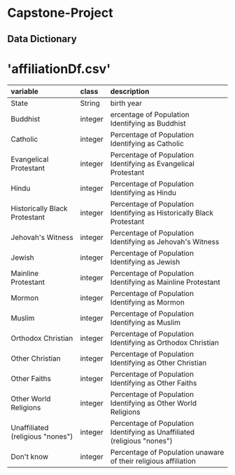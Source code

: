 # Capstone-Project


## Data Dictionary

# 'affiliationDf.csv'
|variable |class  |description |
|:--------|:------|:-----------|
|State     |String|birth year|
|Buddhist    |integer|ercentage of Population Identifying as Buddhist|
|Catholic   |integer|Percentage of Population Identifying as Catholic|
|Evangelical Protestant   |integer|Percentage of Population Identifying as Evangelical Protestant|
|Hindu   |integer|Percentage of Population Identifying as Hindu|
|	Historically Black Protestant   |integer|Percentage of Population Identifying as 	Historically Black Protestant|
|Jehovah's Witness   |integer|Percentage of Population Identifying as Jehovah's Witness|
|Jewish   |integer|Percentage of Population Identifying as Jewish|
|Mainline Protestant   |integer|Percentage of Population Identifying as Mainline Protestant|
|Mormon   |integer|Percentage of Population Identifying as Mormon|
|Muslim   |integer|Percentage of Population Identifying as Muslim|
|Orthodox Christian   |integer|Percentage of Population Identifying as Orthodox Christian|
|Other Christian   |integer|Percentage of Population Identifying as Other Christian|
|Other Faiths   |integer|Percentage of Population Identifying as Other Faiths|
|Other World Religions   |integer|Percentage of Population Identifying as Other World Religions|
|Unaffiliated (religious "nones")   |integer|Percentage of Population Identifying as Unaffiliated (religious "nones")|
|Don't know   |integer|Percentage of Population unaware of their religious affiliation|

